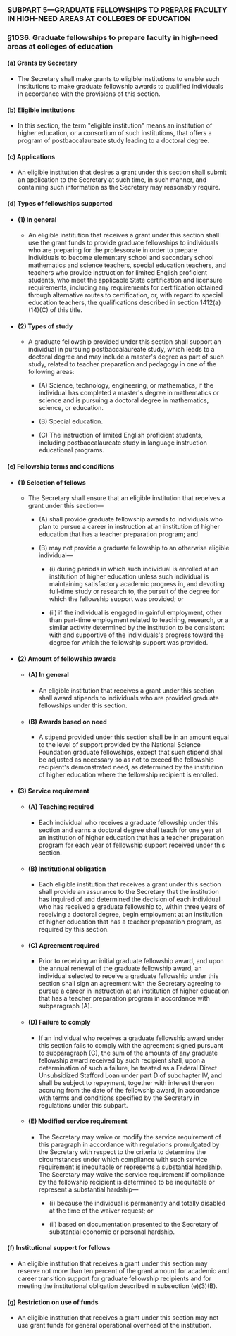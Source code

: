 ### SUBPART 5—GRADUATE FELLOWSHIPS TO PREPARE FACULTY IN HIGH-NEED AREAS AT COLLEGES OF EDUCATION

### §1036. Graduate fellowships to prepare faculty in high-need areas at colleges of education
#### (a) Grants by Secretary
* The Secretary shall make grants to eligible institutions to enable such institutions to make graduate fellowship awards to qualified individuals in accordance with the provisions of this section.

#### (b) Eligible institutions
* In this section, the term "eligible institution" means an institution of higher education, or a consortium of such institutions, that offers a program of postbaccalaureate study leading to a doctoral degree.

#### (c) Applications
* An eligible institution that desires a grant under this section shall submit an application to the Secretary at such time, in such manner, and containing such information as the Secretary may reasonably require.

#### (d) Types of fellowships supported
* #### (1) In general
  * An eligible institution that receives a grant under this section shall use the grant funds to provide graduate fellowships to individuals who are preparing for the professorate in order to prepare individuals to become elementary school and secondary school mathematics and science teachers, special education teachers, and teachers who provide instruction for limited English proficient students, who meet the applicable State certification and licensure requirements, including any requirements for certification obtained through alternative routes to certification, or, with regard to special education teachers, the qualifications described in section 1412(a)(14)(C) of this title.

* #### (2) Types of study
  * A graduate fellowship provided under this section shall support an individual in pursuing postbaccalaureate study, which leads to a doctoral degree and may include a master's degree as part of such study, related to teacher preparation and pedagogy in one of the following areas:

    * (A) Science, technology, engineering, or mathematics, if the individual has completed a master's degree in mathematics or science and is pursuing a doctoral degree in mathematics, science, or education.

    * (B) Special education.

    * (C) The instruction of limited English proficient students, including postbaccalaureate study in language instruction educational programs.

#### (e) Fellowship terms and conditions
* #### (1) Selection of fellows
  * The Secretary shall ensure that an eligible institution that receives a grant under this section—

    * (A) shall provide graduate fellowship awards to individuals who plan to pursue a career in instruction at an institution of higher education that has a teacher preparation program; and

    * (B) may not provide a graduate fellowship to an otherwise eligible individual—

      * (i) during periods in which such individual is enrolled at an institution of higher education unless such individual is maintaining satisfactory academic progress in, and devoting full-time study or research to, the pursuit of the degree for which the fellowship support was provided; or

      * (ii) if the individual is engaged in gainful employment, other than part-time employment related to teaching, research, or a similar activity determined by the institution to be consistent with and supportive of the individuals's progress toward the degree for which the fellowship support was provided.

* #### (2) Amount of fellowship awards
  * #### (A) In general
    * An eligible institution that receives a grant under this section shall award stipends to individuals who are provided graduate fellowships under this section.

  * #### (B) Awards based on need
    * A stipend provided under this section shall be in an amount equal to the level of support provided by the National Science Foundation graduate fellowships, except that such stipend shall be adjusted as necessary so as not to exceed the fellowship recipient's demonstrated need, as determined by the institution of higher education where the fellowship recipient is enrolled.

* #### (3) Service requirement
  * #### (A) Teaching required
    * Each individual who receives a graduate fellowship under this section and earns a doctoral degree shall teach for one year at an institution of higher education that has a teacher preparation program for each year of fellowship support received under this section.

  * #### (B) Institutional obligation
    * Each eligible institution that receives a grant under this section shall provide an assurance to the Secretary that the institution has inquired of and determined the decision of each individual who has received a graduate fellowship to, within three years of receiving a doctoral degree, begin employment at an institution of higher education that has a teacher preparation program, as required by this section.

  * #### (C) Agreement required
    * Prior to receiving an initial graduate fellowship award, and upon the annual renewal of the graduate fellowship award, an individual selected to receive a graduate fellowship under this section shall sign an agreement with the Secretary agreeing to pursue a career in instruction at an institution of higher education that has a teacher preparation program in accordance with subparagraph (A).

  * #### (D) Failure to comply
    * If an individual who receives a graduate fellowship award under this section fails to comply with the agreement signed pursuant to subparagraph (C), the sum of the amounts of any graduate fellowship award received by such recipient shall, upon a determination of such a failure, be treated as a Federal Direct Unsubsidized Stafford Loan under part D of subchapter IV, and shall be subject to repayment, together with interest thereon accruing from the date of the fellowship award, in accordance with terms and conditions specified by the Secretary in regulations under this subpart.

  * #### (E) Modified service requirement
    * The Secretary may waive or modify the service requirement of this paragraph in accordance with regulations promulgated by the Secretary with respect to the criteria to determine the circumstances under which compliance with such service requirement is inequitable or represents a substantial hardship. The Secretary may waive the service requirement if compliance by the fellowship recipient is determined to be inequitable or represent a substantial hardship—

      * (i) because the individual is permanently and totally disabled at the time of the waiver request; or

      * (ii) based on documentation presented to the Secretary of substantial economic or personal hardship.

#### (f) Institutional support for fellows
* An eligible institution that receives a grant under this section may reserve not more than ten percent of the grant amount for academic and career transition support for graduate fellowship recipients and for meeting the institutional obligation described in subsection (e)(3)(B).

#### (g) Restriction on use of funds
* An eligible institution that receives a grant under this section may not use grant funds for general operational overhead of the institution.